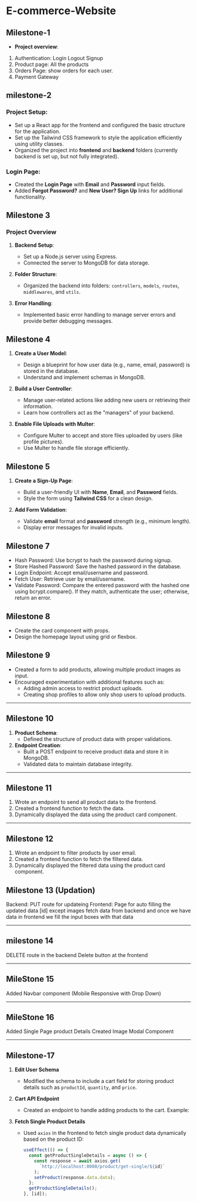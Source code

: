 # E-commerce-Website






## Milestone-1

* **Project overview**:  
1. Authentication: Login Logout Signup
2. Product page: All the products
3. Orders Page: show orders for each user.
4. Payment Gateway

## milestone-2
### Project Setup:
- Set up a React app for the frontend and configured the basic structure for the application.
- Set up the Tailwind CSS framework to style the application efficiently using utility classes.
- Organized the project into **frontend** and **backend** folders (currently backend is set up, but not fully integrated).

### Login Page:
- Created the **Login Page** with **Email** and **Password** input fields.
- Added **Forgot Password?** and **New User? Sign Up** links for additional functionality.

## **Milestone 3**

### **Project Overview**  
1. **Backend Setup**:  
   - Set up a Node.js server using Express.  
   - Connected the server to MongoDB for data storage.

2. **Folder Structure**:  
   - Organized the backend into folders: `controllers`, `models`, `routes`, `middlewares`, and `utils`.

3. **Error Handling**:  
   - Implemented basic error handling to manage server errors and provide better debugging messages.

## **Milestone 4**
1. **Create a User Model**:
   - Design a blueprint for how user data (e.g., name, email, password) is stored in the database.
   - Understand and implement schemas in MongoDB.

2. **Build a User Controller**:
   - Manage user-related actions like adding new users or retrieving their information.
   - Learn how controllers act as the "managers" of your backend.

3. **Enable File Uploads with Multer**:
   - Configure Multer to accept and store files uploaded by users (like profile pictures).
   - Use Multer to handle file storage efficiently.

## **Milestone 5**

1. **Create a Sign-Up Page**:
   - Build a user-friendly UI with **Name**, **Email**, and **Password** fields.
   - Style the form using **Tailwind CSS** for a clean design.

2. **Add Form Validation**:
   - Validate **email** format and **password** strength (e.g., minimum length).
   - Display error messages for invalid inputs.


## **Milestone 7**
- Hash Password: Use bcrypt to hash the password during signup.
- Store Hashed Password: Save the hashed password in the database.
- Login Endpoint: Accept email/username and password.
- Fetch User: Retrieve user by email/username.
- Validate Password: Compare the entered password with the hashed one using bcrypt.compare(). If they match, authenticate the user; otherwise, return an error.

## **Milestone 8**
- Create the card component with props.
- Design the homepage layout using grid or flexbox.

  
## Milestone 9  
 
- Created a form to add products, allowing multiple product images as input.  
- Encouraged experimentation with additional features such as:  
  - Adding admin access to restrict product uploads.  
  - Creating shop profiles to allow only shop users to upload products.  

---

## Milestone 10  

1. **Product Schema**:  
   - Defined the structure of product data with proper validations.  
2. **Endpoint Creation**:  
   - Built a POST endpoint to receive product data and store it in MongoDB.  
   - Validated data to maintain database integrity.  

---

## Milestone 11  

1. Wrote an endpoint to send all product data to the frontend.  
2. Created a frontend function to fetch the data.  
3. Dynamically displayed the data using the product card component.  

---

## Milestone 12  
 
1. Wrote an endpoint to filter products by user email.  
2. Created a frontend function to fetch the filtered data.  
3. Dynamically displayed the filtered data using the product card component.  

## Milestone 13 (Updation)

Backend: PUT route for updateing
Frontend: Page for auto filling the updated data [id] except images fetch data from backend and once we have data in frontend we fill the input boxes with that data

---
## milestone 14

DELETE route in the backend
Delete button at the frontend

--- 

## MileStone 15

Added Navbar component (Mobile Responsive with Drop Down)

---

## MileStone 16
Added Single Page product Details
Created Image Modal Component

---

## Milestone-17 
 
1. **Edit User Schema**  
   - Modified the schema to include a cart field for storing product details such as `productId`, `quantity`, and `price`.  

2. **Cart API Endpoint**  
   - Created an endpoint to handle adding products to the cart. Example:  
  
3. **Fetch Single Product Details**  
   - Used `axios` in the frontend to fetch single product data dynamically based on the product ID:  
     ```jsx
     useEffect(() => {
       const getProductSingleDetails = async () => {
         const response = await axios.get(
           `http://localhost:8080/product/get-single/${id}`
         );
         setProduct(response.data.data);
       };
       getProductSingleDetails();
     }, [id]);
     ```  